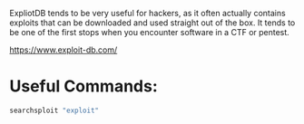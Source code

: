 
ExpliotDB tends to be very useful for hackers, as it often actually contains exploits that can be downloaded and used straight out of the box. It tends to be one of the first stops when you encounter software in a CTF or pentest.

https://www.exploit-db.com/

# Useful Commands:

```bash
searchsploit "exploit"
```